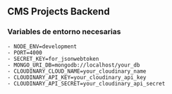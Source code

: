 ## CMS Projects Backend

### Variables de entorno necesarias
```
- NODE_ENV=development
- PORT=4000
- SECRET_KEY=for_jsonwebtoken
- MONGO_URI_DB=mongodb://localhost/your_db
- CLOUDINARY_CLOUD_NAME=your_cloudinary_name
- CLOUDINARY_API_KEY=your_cloudinary_api_key
- CLOUDINARY_API_SECRET=your_cloudinary_api_secret
```
